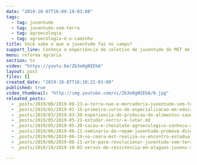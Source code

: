 ```yaml
---
date: "2019-10-07T16:09:19-03:00"
tags:
  - tag: juventude
  - tag: juventude-sem-terra
  - tag: agroecologia
  - tag: agroecologia-é-o-caminho
title: Você sabe o que a juventude faz no campo?
support_line: Conheça a experiência do coletivo de juventude do MST de Santa Catarina.
menu: reforma agrária
section: tv
video: "https://youtu.be/Zb3e8gNIEbA"
layout: post
files: []
created_date: "2019-10-07T16:10:22-03:00"
published: true
video_thumbnail: "http://img.youtube.com/vi/Zb3e8gNIEbA/0.jpg"
releated_posts:
  - _posts/2019/08/2019-08-23-a-terra-nao-e-mercadoria-juventude-sem-terra-e-agroecologia.md
  - _posts/2019/01/2019-01-15-primeiro-curso-de-especializacao-em-educacao-e-agroecologia-acontece-no-extremo-sul-da-bahia.md
  - _posts/2019/03/2019-03-30-experiencia-de-producao-de-alimentos-saudaveis-aproxima-campo-e-cidade-no-df.md
  - _posts/2019/05/2019-05-21-estudar-sorrir-e-lutar.md
  - _posts/2019/05/2019-05-30-cacau-e-chocolate-agroecologico-conheca-a-producao-que-cresce-no-norte-do-pais.md
  - _posts/2019/06/2019-06-11-seminario-da-repam-juventude-promove-discussoes-sobre-ecologia.md
  - _posts/2019/06/2019-06-19-no-ceara-mst-realiza-xv-encontro-estadual-da-juventude-sem-terra.md
  - _posts/2019/08/2019-08-11-arte-para-revolucionar-juventude-sem-terra-e-a-cultura-no-mst-na-batalha-das-ideias.md
  - _posts/2019/10/2019-10-02-versos-de-resistencia-em-alagoas-jovens-sao-premiados-em-concurso-de-poesia.md

---
```

